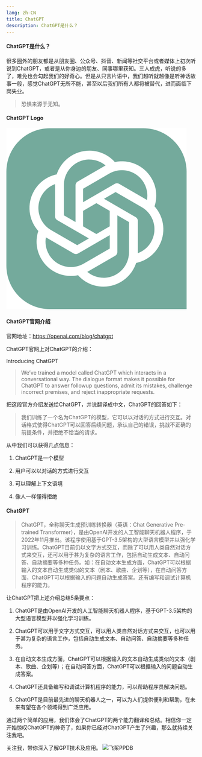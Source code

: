 ```yaml
---
lang: zh-CN
title: ChatGPT
description: ChatGPT是什么？
---
```

#### ChatGPT是什么？
很多圈外的朋友都是从朋友圈、公众号、抖音、新闻等社交平台或者媒体上初次听说到ChatGPT，或者是从你身边的朋友、同事哪里获知。三人成虎，听说的多了，难免也会勾起我们的好奇心。但是从只言片语中，我们越听就越像是听神话故事一般，感觉ChatGPT无所不能，甚至以后我们所有人都将被替代，进而面临下岗失业。
> 恐惧来源于无知。

#### ChatGPT Logo
![ChatGPT Logo](img/480px-ChatGPT_logo.svg.png)
#### ChatGPT官网介绍
官网地址：https://openai.com/blog/chatgpt

ChatGPT官网上对ChatGPT的介绍：

Introducing ChatGPT

> We’ve trained a model called ChatGPT which interacts in a conversational way. The dialogue format makes it possible for ChatGPT to answer followup questions, admit its mistakes, challenge incorrect premises, and reject inappropriate requests.

把这段官方介绍发送给ChatGPT，并说翻译成中文，ChatGPT的回答如下：

> 我们训练了一个名为ChatGPT的模型，它可以以对话的方式进行交互。对话格式使得ChatGPT可以回答后续问题，承认自己的错误，挑战不正确的前提条件，并拒绝不恰当的请求。

从中我们可以获得几点信息：

1. ChatGPT是一个模型

2. 用户可以以对话的方式进行交互

3. 可以理解上下文语境

4. 像人一样懂得拒绝

#### ChatGPT
> ChatGPT，全称聊天生成预训练转换器（英语：Chat Generative Pre-trained Transformer），是由OpenAI开发的人工智能聊天机器人程序，于2022年11月推出。该程序使用基于GPT-3.5架构的大型语言模型并以强化学习训练。ChatGPT目前仍以文字方式交互，而除了可以用人类自然对话方式来交互，还可以用于甚为复杂的语言工作，包括自动生成文本、自动问答、自动摘要等多种任务。如：在自动文本生成方面，ChatGPT可以根据输入的文本自动生成类似的文本（剧本、歌曲、企划等），在自动问答方面，ChatGPT可以根据输入的问题自动生成答案。还有编写和调试计算机程序的能力。

让ChatGPT把上述介绍总结5条要点：

1. ChatGPT是由OpenAI开发的人工智能聊天机器人程序，基于GPT-3.5架构的大型语言模型并以强化学习训练。

2. ChatGPT可以用于文字方式交互，可以用人类自然对话方式来交互，也可以用于甚为复杂的语言工作，包括自动生成文本、自动问答、自动摘要等多种任务。

3. 在自动文本生成方面，ChatGPT可以根据输入的文本自动生成类似的文本（剧本、歌曲、企划等）；在自动问答方面，ChatGPT可以根据输入的问题自动生成答案。

4. ChatGPT还具备编写和调试计算机程序的能力，可以帮助程序员解决问题。

5. ChatGPT是目前最先进的聊天机器人之一，可以为人们提供便利和帮助，在未来有望在各个领域得到广泛应用。

通过两个简单的应用，我们体会了ChatGPT的两个能力翻译和总结。相信你一定开始惊叹ChatGPT的神奇了，如果你已经对ChatGPT产生了兴趣，那么就持续关注我吧。

关注我，带你深入了解GPT技术及应用。
![飞桨PPDB](https://ai-studio-static-online.cdn.bcebos.com/e939f12ab7034a069fb4581dec21bb233473ed75fdd543d683982921ddb69167)
